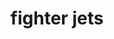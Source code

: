 ---
layout: playlist
title: fighter jets
section: College
embed: '<iframe class="playlist" loading="lazy" src="about:blank" data-src="https://open.spotify.com/embed/playlist/5RGAVWIIX3rcLuP7LXOFVK" width="100%" height="380" frameborder="0" allowtransparency="true" allow="autoplay; clipboard-write; encrypted-media; fullscreen; picture-in-picture" title="Spotify playlist"></iframe>'
story: I like fighter jets and I hope you do too
order: 8
---